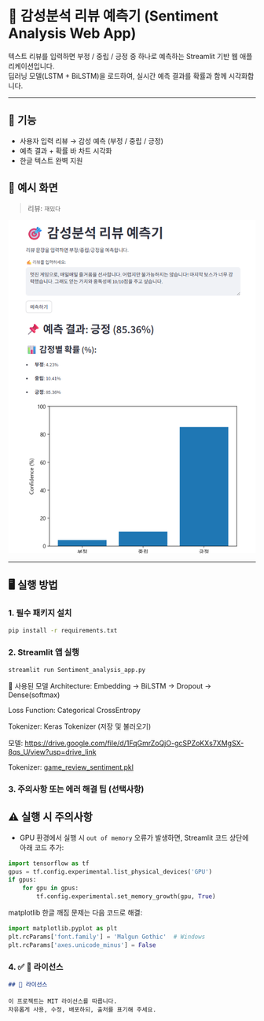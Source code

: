 # 🎯 감성분석 리뷰 예측기 (Sentiment Analysis Web App)

텍스트 리뷰를 입력하면 부정 / 중립 / 긍정 중 하나로 예측하는 Streamlit 기반 웹 애플리케이션입니다.  
딥러닝 모델(LSTM + BiLSTM)을 로드하여, 실시간 예측 결과를 확률과 함께 시각화합니다.

---

## 📌 기능

- 사용자 입력 리뷰 → 감성 예측 (부정 / 중립 / 긍정)
- 예측 결과 + 확률 바 차트 시각화
- 한글 텍스트 완벽 지원

## 📸 예시 화면

> 리뷰: `재밌다`

![예시 화면](assets/sample_ui.png)

---

## 🖥️ 실행 방법

### 1. 필수 패키지 설치
```bash
pip install -r requirements.txt
```

### 2. Streamlit 앱 실행
```bash
streamlit run Sentiment_analysis_app.py
```
🧠 사용된 모델
Architecture: Embedding → BiLSTM → Dropout → Dense(softmax)

Loss Function: Categorical CrossEntropy

Tokenizer: Keras Tokenizer (저장 및 불러오기)

모델: https://drive.google.com/file/d/1FqGmrZoQjO-gcSPZoKXs7XMgSX-8qs_U/view?usp=drive_link

Tokenizer: [game_review_sentiment.pkl](https://drive.google.com/file/d/1u94r_rzMJrRfxQf-42b7RvXGHknVlEYR/view?usp=drive_link)

### 3. 주의사항 또는 에러 해결 팁 (선택사항)

## ⚠️ 실행 시 주의사항

- GPU 환경에서 실행 시 `out of memory` 오류가 발생하면, Streamlit 코드 상단에 아래 코드 추가:
```python
import tensorflow as tf
gpus = tf.config.experimental.list_physical_devices('GPU')
if gpus:
    for gpu in gpus:
        tf.config.experimental.set_memory_growth(gpu, True)
```

matplotlib 한글 깨짐 문제는 다음 코드로 해결:

```python
import matplotlib.pyplot as plt
plt.rcParams['font.family'] = 'Malgun Gothic'  # Windows
plt.rcParams['axes.unicode_minus'] = False
```

### 4. ✅ 📃 라이선스

```markdown
## 📃 라이선스

이 프로젝트는 MIT 라이선스를 따릅니다.  
자유롭게 사용, 수정, 배포하되, 출처를 표기해 주세요.
